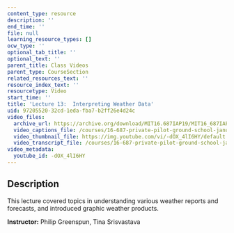 ```yaml
---
content_type: resource
description: ''
end_time: ''
file: null
learning_resource_types: []
ocw_type: ''
optional_tab_title: ''
optional_text: ''
parent_title: Class Videos
parent_type: CourseSection
related_resources_text: ''
resource_index_text: ''
resourcetype: Video
start_time: ''
title: 'Lecture 13:  Interpreting Weather Data'
uid: 97205520-32cd-1eda-fba7-b2ff26e4d24c
video_files:
  archive_url: https://archive.org/download/MIT16.687IAP19/MIT16_687IAP19_lec13_300k.mp4
  video_captions_file: /courses/16-687-private-pilot-ground-school-january-iap-2019/3263a75507495e2d92b795587eff6155_-dOX_4lI6HY.vtt
  video_thumbnail_file: https://img.youtube.com/vi/-dOX_4lI6HY/default.jpg
  video_transcript_file: /courses/16-687-private-pilot-ground-school-january-iap-2019/a8e25a2476dc05a329622c9996b776b2_-dOX_4lI6HY.pdf
video_metadata:
  youtube_id: -dOX_4lI6HY
---
```


Description
-----------

This lecture covered topics in understanding various weather reports and forecasts, and introduced graphic weather products.

**Instructor:** Philip Greenspun, Tina Srisvastava

